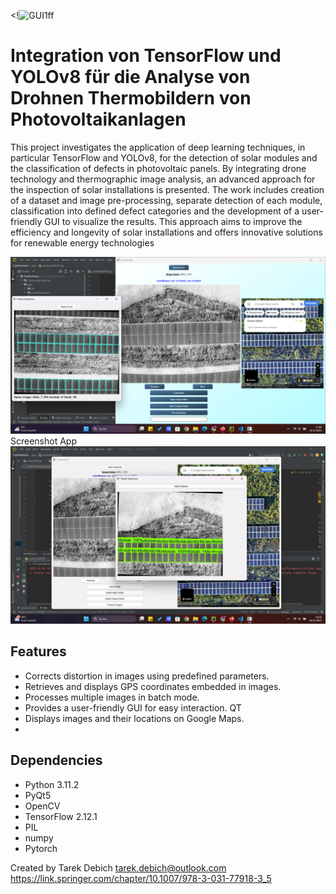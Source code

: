 <!![GUI1ff](file1/ma1.png)
#  Integration von TensorFlow und YOLOv8 für die Analyse von Drohnen Thermobildern von Photovoltaikanlagen
This project investigates the application of deep learning techniques, in particular TensorFlow and YOLOv8, for the detection of solar modules and the classification of defects in photovoltaic panels. By integrating drone technology and thermographic image analysis, an advanced approach for the inspection of solar installations is presented. The work includes creation of a dataset and image pre-processing, separate detection of each module, classification into defined defect categories and the development of a user-friendly GUI to visualize the results. This approach aims to improve the efficiency and longevity of solar installations and offers innovative solutions for renewable energy technologies

![App Screenshot](https://github.com/TarDeb/MA/blob/27e6385cec0d2426e2efefe85b880123811b7c08/387508151_1380176899243030_4120885499804082978_n.png)
Screenshot App
![App Screenshot](https://github.com/TarDeb/MA/blob/229a95a5e50b27a44daa4cadea194cbba7e334a4/385538764_1069174124252165_3085827202658150078_n.jpg?raw=true)

## Features
- Corrects distortion in images using predefined parameters.
- Retrieves and displays GPS coordinates embedded in images.
- Processes multiple images in batch mode.
- Provides a user-friendly GUI for easy interaction. QT
- Displays images and their locations on Google Maps.
- 



## Dependencies

- Python  3.11.2
- PyQt5
- OpenCV
- TensorFlow  2.12.1
- PIL
- numpy
- Pytorch



Created by Tarek Debich 
tarek.debich@outlook.com
https://link.springer.com/chapter/10.1007/978-3-031-77918-3_5

